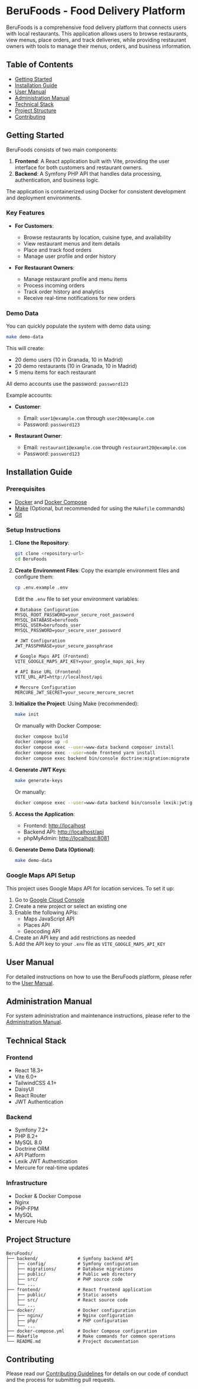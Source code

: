 # BeruFoods - Food Delivery Platform

BeruFoods is a comprehensive food delivery platform that connects users with local restaurants. This application allows users to browse restaurants, view menus, place orders, and track deliveries, while providing restaurant owners with tools to manage their menus, orders, and business information.

## Table of Contents

- [Getting Started](#getting-started)
- [Installation Guide](#installation-guide)
- [User Manual](#user-manual)
- [Administration Manual](#administration-manual)
- [Technical Stack](#technical-stack)
- [Project Structure](#project-structure)
- [Contributing](#contributing)

## Getting Started

BeruFoods consists of two main components:

1. **Frontend**: A React application built with Vite, providing the user interface for both customers and restaurant owners.
2. **Backend**: A Symfony PHP API that handles data processing, authentication, and business logic.

The application is containerized using Docker for consistent development and deployment environments.

### Key Features

- **For Customers**:
  - Browse restaurants by location, cuisine type, and availability
  - View restaurant menus and item details
  - Place and track food orders
  - Manage user profile and order history

- **For Restaurant Owners**:
  - Manage restaurant profile and menu items
  - Process incoming orders
  - Track order history and analytics
  - Receive real-time notifications for new orders

### Demo Data

You can quickly populate the system with demo data using:

```bash
make demo-data
```

This will create:
- 20 demo users (10 in Granada, 10 in Madrid)
- 20 demo restaurants (10 in Granada, 10 in Madrid)
- 5 menu items for each restaurant

All demo accounts use the password: `password123`

Example accounts:
- **Customer**: 
  - Email: `user1@example.com` through `user20@example.com`
  - Password: `password123`

- **Restaurant Owner**:
  - Email: `restaurant1@example.com` through `restaurant20@example.com`
  - Password: `password123`

## Installation Guide

### Prerequisites

- [Docker](https://docs.docker.com/engine/install/) and [Docker Compose](https://docs.docker.com/compose/install/)
- [Make](https://www.gnu.org/software/make/) (Optional, but recommended for using the `Makefile` commands)
- [Git](https://git-scm.com/downloads)

### Setup Instructions

1. **Clone the Repository**:
   ```bash
   git clone <repository-url>
   cd BeruFoods
   ```

2. **Create Environment Files**:
   Copy the example environment files and configure them:
   ```bash
   cp .env.example .env
   ```
   
   Edit the `.env` file to set your environment variables:
   ```
   # Database Configuration
   MYSQL_ROOT_PASSWORD=your_secure_root_password
   MYSQL_DATABASE=berufoods
   MYSQL_USER=berufoods_user
   MYSQL_PASSWORD=your_secure_user_password

   # JWT Configuration
   JWT_PASSPHRASE=your_secure_passphrase

   # Google Maps API (Frontend)
   VITE_GOOGLE_MAPS_API_KEY=your_google_maps_api_key

   # API Base URL (Frontend)
   VITE_URL_API=http://localhost/api
   
   # Mercure Configuration
   MERCURE_JWT_SECRET=your_secure_mercure_secret
   ```

3. **Initialize the Project**:
   Using Make (recommended):
   ```bash
   make init
   ```
   
   Or manually with Docker Compose:
   ```bash
   docker compose build
   docker compose up -d
   docker compose exec --user=www-data backend composer install
   docker compose exec --user=node frontend yarn install
   docker compose exec backend bin/console doctrine:migration:migrate --no-interaction
   ```

4. **Generate JWT Keys**:
   ```bash
   make generate-keys
   ```
   Or manually:
   ```bash
   docker compose exec --user=www-data backend bin/console lexik:jwt:generate-keypair --overwrite
   ```

5. **Access the Application**:
   - Frontend: [http://localhost](http://localhost)
   - Backend API: [http://localhost/api](http://localhost/api)
   - phpMyAdmin: [http://localhost:8081](http://localhost:8081)

6. **Generate Demo Data (Optional)**:
   ```bash
   make demo-data
   ```

### Google Maps API Setup

This project uses Google Maps API for location services. To set it up:

1. Go to [Google Cloud Console](https://console.cloud.google.com/)
2. Create a new project or select an existing one
3. Enable the following APIs:
   - Maps JavaScript API
   - Places API
   - Geocoding API
4. Create an API key and add restrictions as needed
5. Add the API key to your `.env` file as `VITE_GOOGLE_MAPS_API_KEY`

## User Manual

For detailed instructions on how to use the BeruFoods platform, please refer to the [User Manual](docs/USER_MANUAL.md).

## Administration Manual

For system administration and maintenance instructions, please refer to the [Administration Manual](docs/ADMIN_MANUAL.md).

## Technical Stack

### Frontend
- React 18.3+
- Vite 6.0+
- TailwindCSS 4.1+
- DaisyUI
- React Router
- JWT Authentication

### Backend
- Symfony 7.2+
- PHP 8.2+
- MySQL 8.0
- Doctrine ORM
- API Platform
- Lexik JWT Authentication
- Mercure for real-time updates

### Infrastructure
- Docker & Docker Compose
- Nginx
- PHP-FPM
- MySQL
- Mercure Hub

## Project Structure

```
BeruFoods/
├── backend/               # Symfony backend API
│   ├── config/            # Symfony configuration
│   ├── migrations/        # Database migrations
│   ├── public/            # Public web directory
│   ├── src/               # PHP source code
│   └── ...
├── frontend/              # React frontend application
│   ├── public/            # Static assets
│   ├── src/               # React source code
│   └── ...
├── docker/                # Docker configuration
│   ├── nginx/             # Nginx configuration
│   ├── php/               # PHP configuration
│   └── ...
├── docker-compose.yml     # Docker Compose configuration
├── Makefile               # Make commands for common operations
└── README.md              # Project documentation
```

## Contributing

Please read our [Contributing Guidelines](docs/CONTRIBUTING.md) for details on our code of conduct and the process for submitting pull requests.